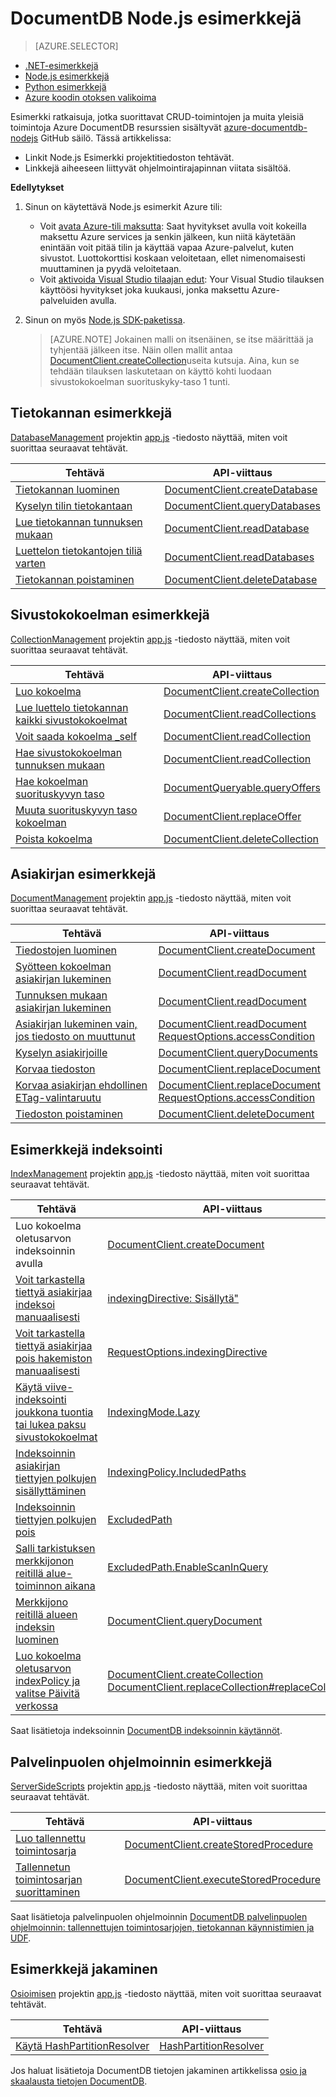 <properties
    pageTitle="Esimerkkejä NoSQL Node.js DocumentDB | Microsoft Azure"
    description="Etsi NoSQL Node.js esimerkkejä-github DocumentDB, mukaan lukien CRUD toimintojen JSON asiakirjojen NoSQL tietokantojen Yleiset toiminnot."
    keywords="node.js esimerkkejä"
    services="documentdb"
    authors="moderakh"
    manager="jhubbard"
    editor="monicar"
    documentationCenter="nodejs"/>

<tags
    ms.service="documentdb"
    ms.workload="data-services"
    ms.tgt_pltfrm="na"
    ms.devlang="na"
    ms.topic="article"
    ms.date="10/03/2016"
    ms.author="moderakh"/>


# <a name="documentdb-nodejs-examples"></a>DocumentDB Node.js esimerkkejä

> [AZURE.SELECTOR]
- [.NET-esimerkkejä](documentdb-dotnet-samples.md)
- [Node.js esimerkkejä](documentdb-nodejs-samples.md)
- [Python esimerkkejä](documentdb-python-samples.md)
- [Azure koodin otoksen valikoima](https://azure.microsoft.com/documentation/samples/?service=documentdb)

Esimerkki ratkaisuja, jotka suorittavat CRUD-toimintojen ja muita yleisiä toimintoja Azure DocumentDB resurssien sisältyvät [azure-documentdb-nodejs](https://github.com/Azure/azure-documentdb-node/tree/master/samples) GitHub säilö. Tässä artikkelissa:

- Linkit Node.js Esimerkki projektitiedoston tehtävät.
- Linkkejä aiheeseen liittyvät ohjelmointirajapinnan viitata sisältöä.

**Edellytykset**

1. Sinun on käytettävä Node.js esimerkit Azure tili:
    - Voit [avata Azure-tili maksutta](https://azure.microsoft.com/pricing/free-trial/): Saat hyvitykset avulla voit kokeilla maksettu Azure services ja senkin jälkeen, kun niitä käytetään enintään voit pitää tilin ja käyttää vapaa Azure-palvelut, kuten sivustot. Luottokorttisi koskaan veloitetaan, ellet nimenomaisesti muuttaminen ja pyydä veloitetaan.
   - Voit [aktivoida Visual Studio tilaajan edut](https://azure.microsoft.com/pricing/member-offers/msdn-benefits-details/): Your Visual Studio tilauksen käyttöösi hyvitykset joka kuukausi, jonka maksettu Azure-palveluiden avulla.
2. Sinun on myös [Node.js SDK-paketissa](documentdb-sdk-node.md).

    > [AZURE.NOTE] Jokainen malli on itsenäinen, se itse määrittää ja tyhjentää jälkeen itse. Näin ollen mallit antaa [DocumentClient.createCollection](http://azure.github.io/azure-documentdb-node/DocumentClient.html#createCollection)useita kutsuja. Aina, kun se tehdään tilauksen laskutetaan on käyttö kohti luodaan sivustokokoelman suorituskyky-taso 1 tunti.

## <a name="database-examples"></a>Tietokannan esimerkkejä

[DatabaseManagement](https://github.com/Azure/azure-documentdb-node/tree/master/samples/DatabaseManagement) projektin [app.js](https://github.com/Azure/azure-documentdb-node/blob/master/samples/DatabaseManagement/app.js) -tiedosto näyttää, miten voit suorittaa seuraavat tehtävät.

Tehtävä | API-viittaus
--- | ---
[Tietokannan luominen](https://github.com/Azure/azure-documentdb-node/blob/ef53e5f6707a5dc45920fb6ad54d9c7e008a6c18/samples/DocumentDB.Samples.DatabaseManagement/app.js#L121-L131) | [DocumentClient.createDatabase](http://azure.github.io/azure-documentdb-node/DocumentClient.html#createDatabase)
[Kyselyn tilin tietokantaan](https://github.com/Azure/azure-documentdb-node/blob/ef53e5f6707a5dc45920fb6ad54d9c7e008a6c18/samples/DocumentDB.Samples.DatabaseManagement/app.js#L146-L171) | [DocumentClient.queryDatabases](http://azure.github.io/azure-documentdb-node/DocumentClient.html#queryDatabases)
[Lue tietokannan tunnuksen mukaan](https://github.com/Azure/azure-documentdb-node/blob/ef53e5f6707a5dc45920fb6ad54d9c7e008a6c18/samples/DocumentDB.Samples.DatabaseManagement/app.js#L89-L99) | [DocumentClient.readDatabase](http://azure.github.io/azure-documentdb-node/DocumentClient.html#readDatabase)
[Luettelon tietokantojen tiliä varten](https://github.com/Azure/azure-documentdb-node/blob/ef53e5f6707a5dc45920fb6ad54d9c7e008a6c18/samples/DocumentDB.Samples.DatabaseManagement/app.js#L111-L119) | [DocumentClient.readDatabases](http://azure.github.io/azure-documentdb-node/DocumentClient.html#readDatabase)
[Tietokannan poistaminen](https://github.com/Azure/azure-documentdb-node/blob/ef53e5f6707a5dc45920fb6ad54d9c7e008a6c18/samples/DocumentDB.Samples.DatabaseManagement/app.js#L133-L144) | [DocumentClient.deleteDatabase](http://azure.github.io/azure-documentdb-node/DocumentClient.html#deleteDatabase)

## <a name="collection-examples"></a>Sivustokokoelman esimerkkejä

[CollectionManagement](https://github.com/Azure/azure-documentdb-node/tree/master/samples/CollectionManagement) projektin [app.js](https://github.com/Azure/azure-documentdb-node/blob/master/samples/CollectionManagement/app.js) -tiedosto näyttää, miten voit suorittaa seuraavat tehtävät.

Tehtävä | API-viittaus
--- | ---
[Luo kokoelma](https://github.com/Azure/azure-documentdb-node/blob/ef53e5f6707a5dc45920fb6ad54d9c7e008a6c18/samples/DocumentDB.Samples.CollectionManagement/app.js#L97-L118) | [DocumentClient.createCollection](http://azure.github.io/azure-documentdb-node/DocumentClient.html#createCollection)
[Lue luettelo tietokannan kaikki sivustokokoelmat](https://github.com/Azure/azure-documentdb-node/blob/ef53e5f6707a5dc45920fb6ad54d9c7e008a6c18/samples/DocumentDB.Samples.CollectionManagement/app.js#L120-L130) | [DocumentClient.readCollections](http://azure.github.io/azure-documentdb-node/DocumentClient.html#readCollections)
[Voit saada kokoelma _self](https://github.com/Azure/azure-documentdb-node/blob/ef53e5f6707a5dc45920fb6ad54d9c7e008a6c18/samples/DocumentDB.Samples.CollectionManagement/app.js#L132-L141) | [DocumentClient.readCollection](http://azure.github.io/azure-documentdb-node/DocumentClient.html#readCollection)
[Hae sivustokokoelman tunnuksen mukaan](https://github.com/Azure/azure-documentdb-node/blob/ef53e5f6707a5dc45920fb6ad54d9c7e008a6c18/samples/DocumentDB.Samples.CollectionManagement/app.js#L143-L156) | [DocumentClient.readCollection](http://azure.github.io/azure-documentdb-node/DocumentClient.html#readCollection)
[Hae kokoelman suorituskyvyn taso](https://github.com/Azure/azure-documentdb-node/blob/ef53e5f6707a5dc45920fb6ad54d9c7e008a6c18/samples/DocumentDB.Samples.CollectionManagement/app.js#L158-L186) | [DocumentQueryable.queryOffers](http://azure.github.io/azure-documentdb-node/DocumentClient.html#queryOffers)
[Muuta suorituskyvyn taso kokoelman](https://github.com/Azure/azure-documentdb-node/blob/ef53e5f6707a5dc45920fb6ad54d9c7e008a6c18/samples/DocumentDB.Samples.CollectionManagement/app.js#L188-L202) | [DocumentClient.replaceOffer](http://azure.github.io/azure-documentdb-node/DocumentClient.html#replaceOffer)
[Poista kokoelma](https://github.com/Azure/azure-documentdb-node/blob/ef53e5f6707a5dc45920fb6ad54d9c7e008a6c18/samples/DocumentDB.Samples.CollectionManagement/app.js#L204-L215) | [DocumentClient.deleteCollection](http://azure.github.io/azure-documentdb-node/DocumentClient.html#deleteCollection)

## <a name="document-examples"></a>Asiakirjan esimerkkejä

[DocumentManagement](https://github.com/Azure/azure-documentdb-node/tree/master/samples/DocumentManagement) projektin [app.js](https://github.com/Azure/azure-documentdb-node/blob/master/samples/DocumentManagement/app.js) -tiedosto näyttää, miten voit suorittaa seuraavat tehtävät.

Tehtävä | API-viittaus
--- | ---
[Tiedostojen luominen](https://github.com/Azure/azure-documentdb-node/blob/ef53e5f6707a5dc45920fb6ad54d9c7e008a6c18/samples/DocumentDB.Samples.DocumentManagement/app.js#L153-L177) | [DocumentClient.createDocument](http://azure.github.io/azure-documentdb-node/DocumentClient.html#createDocument)
[Syötteen kokoelman asiakirjan lukeminen](https://github.com/Azure/azure-documentdb-node/blob/ef53e5f6707a5dc45920fb6ad54d9c7e008a6c18/samples/DocumentDB.Samples.DocumentManagement/app.js#L179-L189) | [DocumentClient.readDocument](http://azure.github.io/azure-documentdb-node/DocumentClient.html#readDocument)
[Tunnuksen mukaan asiakirjan lukeminen](https://github.com/Azure/azure-documentdb-node/blob/ef53e5f6707a5dc45920fb6ad54d9c7e008a6c18/samples/DocumentDB.Samples.DocumentManagement/app.js#L191-L201) | [DocumentClient.readDocument](http://azure.github.io/azure-documentdb-node/DocumentClient.html#readDocument)
[Asiakirjan lukeminen vain, jos tiedosto on muuttunut](https://github.com/Azure/azure-documentdb-node/blob/0778eadea7abb2af41e8c22a239dc872c584f421/samples/DocumentManagement/app.js#L79-L107) | [DocumentClient.readDocument](http://azure.github.io/azure-documentdb-node/DocumentClient.html#readDocument)<br/>[RequestOptions.accessCondition](http://azure.github.io/azure-documentdb-node/global.html#RequestOptions)
[Kyselyn asiakirjoille](https://github.com/Azure/azure-documentdb-node/blob/ef53e5f6707a5dc45920fb6ad54d9c7e008a6c18/samples/DocumentDB.Samples.DocumentManagement/app.js#L82-L110) | [DocumentClient.queryDocuments](http://azure.github.io/azure-documentdb-node/DocumentClient.html#queryDocuments)
[Korvaa tiedoston](https://github.com/Azure/azure-documentdb-node/blob/ef53e5f6707a5dc45920fb6ad54d9c7e008a6c18/samples/DocumentDB.Samples.DocumentManagement/app.js#L112-L119) |  [DocumentClient.replaceDocument](http://azure.github.io/azure-documentdb-node/DocumentClient.html#replaceDocument)
[Korvaa asiakirjan ehdollinen ETag-valintaruutu](https://github.com/Azure/azure-documentdb-node/blob/0778eadea7abb2af41e8c22a239dc872c584f421/samples/DocumentManagement/app.js#L147-L164) |  [DocumentClient.replaceDocument](http://azure.github.io/azure-documentdb-node/DocumentClient.html#replaceDocument)<br/>[RequestOptions.accessCondition](http://azure.github.io/azure-documentdb-node/global.html#RequestOptions)
[Tiedoston poistaminen](https://github.com/Azure/azure-documentdb-node/blob/ef53e5f6707a5dc45920fb6ad54d9c7e008a6c18/samples/DocumentDB.Samples.DocumentManagement/app.js#L122-L133) | [DocumentClient.deleteDocument](http://azure.github.io/azure-documentdb-node/DocumentClient.html#deleteDocument)

## <a name="indexing-examples"></a>Esimerkkejä indeksointi

[IndexManagement](https://github.com/Azure/azure-documentdb-node/tree/master/samples/IndexManagement) projektin [app.js](https://github.com/Azure/azure-documentdb-node/blob/master/samples/IndexManagement/app.js) -tiedosto näyttää, miten voit suorittaa seuraavat tehtävät.

Tehtävä | API-viittaus
--- | ---
Luo kokoelma oletusarvon indeksoinnin avulla | [DocumentClient.createDocument](http://azure.github.io/azure-documentdb-node/DocumentClient.html)
[Voit tarkastella tiettyä asiakirjaa indeksoi manuaalisesti](https://github.com/Azure/azure-documentdb-node/blob/ef53e5f6707a5dc45920fb6ad54d9c7e008a6c18/samples/DocumentDB.Samples.IndexManagement/app.js#L185-L238) | [indexingDirective: Sisällytä"](http://azure.github.io/azure-documentdb-node/global.html#indexingDirective)
[Voit tarkastella tiettyä asiakirjaa pois hakemiston manuaalisesti](https://github.com/Azure/azure-documentdb-node/blob/ef53e5f6707a5dc45920fb6ad54d9c7e008a6c18/samples/DocumentDB.Samples.IndexManagement/app.js#L120-L183) | [RequestOptions.indexingDirective](http://azure.github.io/azure-documentdb-node/global.html#RequestOptions)
[Käytä viive-indeksointi joukkona tuontia tai lukea paksu sivustokokoelmat](https://github.com/Azure/azure-documentdb-node/blob/ef53e5f6707a5dc45920fb6ad54d9c7e008a6c18/samples/DocumentDB.Samples.IndexManagement/app.js#L240-L269) | [IndexingMode.Lazy](http://azure.github.io/azure-documentdb-node/global.html#IndexingMode)
[Indeksoinnin asiakirjan tiettyjen polkujen sisällyttäminen](https://github.com/Azure/azure-documentdb-node/blob/ef53e5f6707a5dc45920fb6ad54d9c7e008a6c18/samples/DocumentDB.Samples.IndexManagement/app.js#L433-L444) | [IndexingPolicy.IncludedPaths](http://azure.github.io/azure-documentdb-node/global.html#IndexingPolicy)
[Indeksoinnin tiettyjen polkujen pois](https://github.com/Azure/azure-documentdb-node/blob/ef53e5f6707a5dc45920fb6ad54d9c7e008a6c18/samples/DocumentDB.Samples.IndexManagement/app.js#L427-L450) | [ExcludedPath](http://azure.github.io/azure-documentdb-node/global.html#IndexingPolicy)
[Salli tarkistuksen merkkijonon reitillä alue-toiminnon aikana](https://github.com/Azure/azure-documentdb-node/blob/ef53e5f6707a5dc45920fb6ad54d9c7e008a6c18/samples/DocumentDB.Samples.IndexManagement/app.js#L271-L347)| [ExcludedPath.EnableScanInQuery](http://azure.github.io/azure-documentdb-node/global.html#FeedOptions)
[Merkkijono reitillä alueen indeksin luominen](https://github.com/Azure/azure-documentdb-node/blob/ef53e5f6707a5dc45920fb6ad54d9c7e008a6c18/samples/DocumentDB.Samples.IndexManagement/app.js#L349-L425) | [DocumentClient.queryDocument](http://azure.github.io/azure-documentdb-node/DocumentClient.html#queryDocument)
[Luo kokoelma oletusarvon indexPolicy ja valitse Päivitä verkossa](https://github.com/Azure/azure-documentdb-node/blob/ef53e5f6707a5dc45920fb6ad54d9c7e008a6c18/samples/DocumentDB.Samples.IndexManagement/app.js#L519-L614) | [DocumentClient.createCollection](http://azure.github.io/azure-documentdb-node/DocumentClient.html#createCollection)<br> [DocumentClient.replaceCollection#replaceCollection](http://azure.github.io/azure-documentdb-node/DocumentClient.html)

Saat lisätietoja indeksoinnin [DocumentDB indeksoinnin käytännöt](documentdb-indexing-policies.md).

## <a name="server-side-programming-examples"></a>Palvelinpuolen ohjelmoinnin esimerkkejä

[ServerSideScripts](https://github.com/Azure/azure-documentdb-node/tree/master/samples/ServerSideScripts) projektin [app.js](https://github.com/Azure/azure-documentdb-node/blob/master/samples/ServerSideScripts/app.js) -tiedosto näyttää, miten voit suorittaa seuraavat tehtävät.

Tehtävä | API-viittaus
--- | ---
[Luo tallennettu toimintosarja](https://github.com/Azure/azure-documentdb-node/blob/ef53e5f6707a5dc45920fb6ad54d9c7e008a6c18/samples/DocumentDB.Samples.ServerSideScripts/app.js#L44-L71) | [DocumentClient.createStoredProcedure](http://azure.github.io/azure-documentdb-node/DocumentClient.html#createStoredProcedure)
[Tallennetun toimintosarjan suorittaminen](https://github.com/Azure/azure-documentdb-node/blob/ef53e5f6707a5dc45920fb6ad54d9c7e008a6c18/samples/DocumentDB.Samples.ServerSideScripts/app.js#L73-L90) | [DocumentClient.executeStoredProcedure](http://azure.github.io/azure-documentdb-node/DocumentClient.html#executeStoredProcedure)

Saat lisätietoja palvelinpuolen ohjelmoinnin [DocumentDB palvelinpuolen ohjelmoinnin: tallennettujen toimintosarjojen, tietokannan käynnistimien ja UDF](documentdb-programming.md).

## <a name="partitioning-examples"></a>Esimerkkejä jakaminen

[Osioimisen](https://github.com/Azure/azure-documentdb-node/tree/master/samples/Partitioning) projektin [app.js](https://github.com/Azure/azure-documentdb-node/blob/master/samples/Partitioning/app.js) -tiedosto näyttää, miten voit suorittaa seuraavat tehtävät.

Tehtävä | API-viittaus
--- | ---
[Käytä HashPartitionResolver](https://github.com/Azure/azure-documentdb-node/blob/ce0fc3c4e70b0279091a1e03620a668d93a14fc2/samples/Partitioning/app.js#L53-L103) | [HashPartitionResolver](http://azure.github.io/azure-documentdb-node/HashPartitionResolver.html)

Jos haluat lisätietoja DocumentDB tietojen jakaminen artikkelissa [osio ja skaalausta tietojen DocumentDB](documentdb-partition-data.md).

